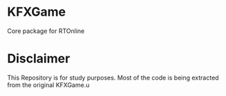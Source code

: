 # KFXGame
Core package for RTOnline
# Disclaimer
This Repository is for study purposes. Most of the code is being extracted from the original KFXGame.u
